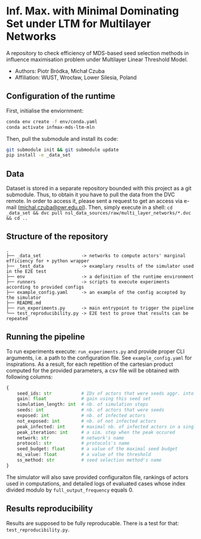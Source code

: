# Inf. Max. with Minimal Dominating Set under LTM for Multilayer Networks

A repository to check efficiency of MDS-based seed selection methods in influence maximisation
problem under Multilayer Linear Threshold Model.

* Authors: Piotr Bródka, Michał Czuba
* Affiliation: WUST, Wrocław, Lower Silesia, Poland

## Configuration of the runtime

First, initialise the enviornment:

```bash
conda env create -f env/conda.yaml
conda activate infmax-mds-ltm-mln
```

Then, pull the submodule and install its code:

```bash
git submodule init && git submodule update
pip install -e _data_set
```

## Data

Dataset is stored in a separate repository bounded with this project as a git submodule. Thus, to
obtain it you have to pull the data from the DVC remote. In order to access it, please sent a
request to get  an access via  e-mail (michal.czuba@pwr.edu.pl). Then, simply execute in a shell:
`cd _data_set && dvc pull nsl_data_sources/raw/multi_layer_networks/*.dvc && cd ..`

## Structure of the repository
```
.
├── _data_set               -> networks to compute actors' marginal efficiency for + python wrapper
├── _test_data              -> examplary results of the simulator used in the E2E test
├── env                     -> a definition of the runtime environment
├── runners                 -> scripts to execute experiments according to provided configs
├── example_config.yaml     -> an example of the config accepted by the simulator
├── README.md
├── run_experiments.py      -> main entrypoint to trigger the pipeline
└── test_reproducibility.py -> E2E test to prove that results can be repeated
```

## Running the pipeline

To run experiments execute: `run_experiments.py` and provide proper CLI arguments, i.e. a path to 
the configuration file. See `example_config.yaml` for inspirations. As a result, for each repetition
of the cartesian product computed for the provided parameters, a csv file will be obtained with
following columns:

```python
{
    seed_ids: str           # IDs of actors that were seeds aggr. into string (sep. by ;)
    gain: float             # gain using this seed set
    simulation_length: int  # nb. of simulation steps
    seeds: int              # nb. of actors that were seeds
    exposed: int            # nb. of infected actors
    not_exposed: int        # nb. of not infected actors
    peak_infected: int      # maximal nb. of infected actors in a single sim. step
    peak_iteration: int     # a sim. step when the peak occured
    network: str            # network's name
    protocol: str           # protocols's name
    seed_budget: float      # a value of the maximal seed budget
    mi_value: float         # a value of the threshold
    ss_method: str          # seed selection method's name
}
```

The simulator will also save provided configuraiton file, rankings of actors used in computations,
and detailed logs of evaluated cases whose index divided modulo by `full_output_frequency` equals 0.


## Results reproducibility

Results are supposed to be fully reproducable. There is a test for that: `test_reproducibility.py`.
